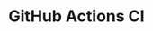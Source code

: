 # GitHub Actions CI
































































































































































































































































































































































































































































































































































































































































































































































































































































































































































































































































































































































































































































































































































































































































































































































































































































































































































































































































































































































































































































































































































































































































































































































































































































































































































































































































